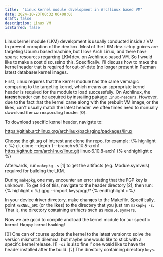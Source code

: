 ```yaml
---
title:  "Linux kernel module development in Archlinux based VM"
date: 2024-10-23T00:32:06+08:00
draft: false
description: Linux VM
isStarred: false
---
```


Linux kernel module (LKM) development is usually conducted inside a VM to prevent corruption of the dev box. Most of the LKM dev. setup guides are targeting Ubuntu based machine, but I love Arch Linux, and there have sparse resources regarding LKM dev. on Archlinux-based VM. So I would like to make a post discussing this. Specifically, I'll discuss how to make the kernel header that is required for out-of-date (no longer present in Pacman latest database) kernel images.

First, Linux requires that the kernel module has the same vermagic comparing to the targeting kernel, which means an appropriate kernel header is required for the module to load successfully. On Archlinux, the **latest** header can be acquired by installing pakage `linux-headers`. However, due to the fact that the kernel came along with the prebuilt VM image, or the likes, can't usually match the latest header, we often times need to manually download the corresponding header [0].

To download specific kernel header, navigate to:

https://gitlab.archlinux.org/archlinux/packaging/packages/linux

Choose the git tag of interest and clone the repo, for example:
{% highlight c %}
git clone --depth 1 --branch v6.10.8-arch1 https://github.com/archlinux/linux.git linux-6.10.8-arch1
{% endhighlight c %}

Afterwards, run `makepkg -s` [1] to get the artifacts (e.g. Module.symvers) required for building the LKM.

During `makepkg`, one may encounter an error stating that the PGP key is unknown. To get rid of this, navigate to the header directory [2], then run:
{% highlight c %}
gpg --import keys/pgp/*
{% endhighlight c %}

In your device driver directory, make changes to the Makefile. Specifically, point `KERNEL_SRC` (or the likes) to the directory that you just ran `makepkg -s`. That is, the directory containing artifacts such as `Module.symvers`.

Now we are good to compile and load the kernel module for our specific kernel. Happy kernel hacking!

[0] One can of course update the kernel to the latest version to solve the version mismatch dilemma, but maybe one would like to stick with a specific kernel release.
[1] `-si` is also fine if one would like to have the header installed after the build.
[2] The directory containing directory `keys`.
